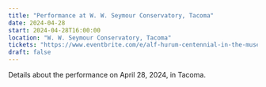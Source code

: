 ```yaml
---
title: "Performance at W. W. Seymour Conservatory, Tacoma"
date: 2024-04-28
start: 2024-04-28T16:00:00
location: "W. W. Seymour Conservatory, Tacoma"
tickets: "https://www.eventbrite.com/e/alf-hurum-centennial-in-the-museum-tacoma-tickets-709250516387"
draft: false
---
```


Details about the performance on April 28, 2024, in Tacoma.
